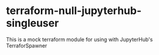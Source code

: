 # terraform-null-jupyterhub-singleuser

This is a mock terraform module for using with JupyterHub's TerraforSpawner
